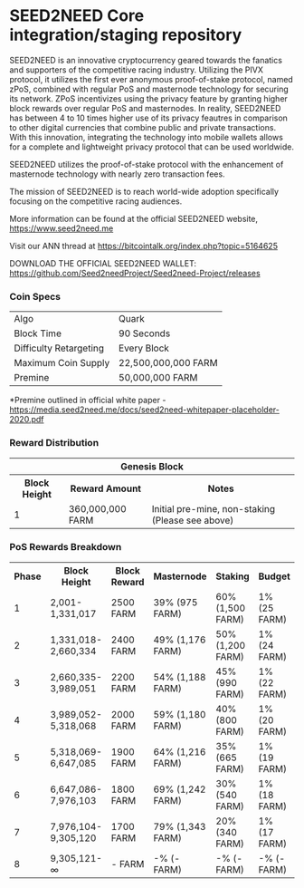 SEED2NEED Core integration/staging repository
=====================================

SEED2NEED is an innovative cryptocurrency geared towards the fanatics and supporters of the competitive racing industry. Utilizing the PIVX protocol, it utilizes the first ever anonymous proof-of-stake protocol, named zPoS, combined with regular PoS and masternode technology for securing its network. ZPoS incentivizes using the privacy feature by granting higher block rewards over regular PoS and masternodes. In reality, SEED2NEED has between 4 to 10 times higher use of its privacy feautres in comparison to other digital currencies that combine public and private transactions. With this innovation, integrating the technology into mobile wallets allows for a complete and lightweight privacy protocol that can be used worldwide.

SEED2NEED utilizes the proof-of-stake protocol with the enhancement of masternode technology with nearly zero transaction fees.

The mission of SEED2NEED is to reach world-wide adoption specifically focusing on the competitive racing audiences.

More information can be found at the official SEED2NEED website, https://www.seed2need.me 

Visit our ANN thread at https://bitcointalk.org/index.php?topic=5164625

DOWNLOAD THE OFFICIAL SEED2NEED WALLET: https://github.com/Seed2needProject/Seed2need-Project/releases

### Coin Specs
<table>
<tr><td>Algo</td><td>Quark</td></tr>
<tr><td>Block Time</td><td>90 Seconds</td></tr>
<tr><td>Difficulty Retargeting</td><td>Every Block</td></tr>
<tr><td>Maximum Coin Supply</td><td>22,500,000,000 FARM</td></tr>
<tr><td>Premine</td><td>50,000,000 FARM</td></tr>
</table>

*Premine outlined in official white paper - https://media.seed2need.me/docs/seed2need-whitepaper-placeholder-2020.pdf

### Reward Distribution

<table>
<th colspan=4>Genesis Block</th>
<tr><th>Block Height</th><th>Reward Amount</th><th>Notes</th></tr>
<tr><td>1</td><td>360,000,000 FARM</td><td>Initial pre-mine, non-staking (Please see above)</td></tr>
</table>


### PoS Rewards Breakdown

<table>
<th>Phase</th><th>Block Height</th><th>Block Reward</th><th>Masternode</th><th>Staking</th><th>Budget</th>
<tr><td>1</td><td>2,001-1,331,017</td><td>2500 FARM</td><td>39% (975 FARM)</td><td>60% (1,500 FARM)</td><td>1% (25 FARM)</td></tr>
<tr><td>2</td><td>1,331,018-2,660,334</td><td>2400 FARM</td><td>49% (1,176 FARM)</td><td>50% (1,200 FARM)</td><td>1% (24 FARM)</td></tr>
<tr><td>3</td><td>2,660,335-3,989,051</td><td>2200 FARM</td><td>54% (1,188 FARM)</td><td>45% (990 FARM)</td><td>1% (22 FARM)</td></tr>
<tr><td>4</td><td>3,989,052-5,318,068</td><td>2000 FARM</td><td>59% (1,180 FARM)</td><td>40% (800 FARM)</td><td>1% (20 FARM)</td></tr>
<tr><td>5</td><td>5,318,069-6,647,085</td><td>1900 FARM</td><td>64% (1,216 FARM)</td><td>35% (665 FARM)</td><td>1% (19 FARM)</td></tr>
<tr><td>6</td><td>6,647,086-7,976,103</td><td>1800 FARM</td><td>69% (1,242 FARM)</td><td>30% (540 FARM)</td><td>1% (18 FARM)</td></tr>
<tr><td>7</td><td>7,976,104-9,305,120</td><td>1700 FARM</td><td>79% (1,343 FARM)</td><td>20% (340 FARM)</td><td>1% (17 FARM)</td></tr>
<tr><td>8</td><td>9,305,121-∞</td><td>- FARM</td><td>-% (- FARM)</td><td>-% (- FARM)</td><td>-% (- FARM)</td></tr>
</table>
